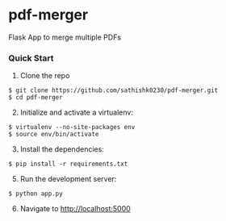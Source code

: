# pdf-merger
Flask App to merge multiple PDFs

### Quick Start

1. Clone the repo
  ```
  $ git clone https://github.com/sathishk0230/pdf-merger.git
  $ cd pdf-merger
  ```

2. Initialize and activate a virtualenv:
  ```
  $ virtualenv --no-site-packages env
  $ source env/bin/activate
  ```

3. Install the dependencies:
  ```
  $ pip install -r requirements.txt
  ```

5. Run the development server:
  ```
  $ python app.py
  ```

6. Navigate to [http://localhost:5000](http://localhost:5000)

